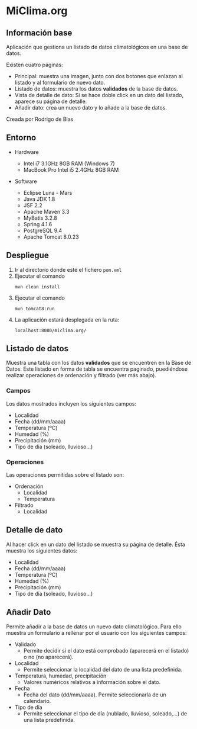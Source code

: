 # MiClima.org

## Información base

Aplicación que gestiona un listado de datos climatológicos en una base de datos.

Existen cuatro páginas:

+ Principal: muestra una imagen, junto con dos botones que enlazan al listado y al formulario de nuevo dato.
+ Listado de datos: muestra los datos **validados** de la base de datos.
+ Vista de detalle de dato: Si se hace doble click en un dato del listado, aparece su página de detalle.
+ Añadir dato: crea un nuevo dato y lo añade a la base de datos.

Creada por Rodrigo de Blas

## Entorno
+ Hardware

	+ Intel i7 3.1GHz 8GB RAM (Windows 7)
	+ MacBook Pro Intel i5 2.4GHz 8GB RAM
	
	
+ Software

	+ Eclipse Luna - Mars
	+ Java JDK 1.8
	+ JSF 2.2
	+ Apache Maven 3.3
	+ MyBatis 3.2.8
	+ Spring 4.1.6
	+ PostgreSQL 9.4
	+ Apache Tomcat 8.0.23

## Despliegue

1. Ir al directorio donde esté el fichero `pom.xml`
2. Ejecutar el comando 
    ```
    mvn clean install
    ```
3. Ejecutar el comando
    ```
    mvn tomcat8:run
    ```
4. La aplicación estará desplegada en la ruta:
    ```
    localhost:8080/miclima.org/
    ```

## Listado de datos

Muestra una tabla con los datos **validados** que se encuentren en la Base de Datos. Este listado en forma de tabla se encuentra paginado, puediéndose realizar operaciones de ordenación y filtrado (ver más abajo).

### Campos
Los datos mostrados incluyen los siguientes campos:
+ Localidad
+ Fecha (dd/mm/aaaa)
+ Temperatura (ºC)
+ Humedad (%)
+ Precipitación (mm)
+ Tipo de día (soleado, lluvioso...)

### Operaciones
Las operaciones permitidas sobre el listado son:
+ Ordenación
    + Localidad
    + Temperatura
+ Filtrado
    + Localidad

## Detalle de dato
Al hacer click en un dato del listado se muestra su página de detalle. Ésta muestra los siguientes datos:
+ Localidad
+ Fecha (dd/mm/aaaa)
+ Temperatura (ºC)
+ Humedad (%)
+ Precipitación (mm)
+ Tipo de día (soleado, lluvioso...)

## Añadir Dato
Permite añadir a la base de datos un nuevo dato climatológico. Para ello muestra un formulario a rellenar por el usuario con los siguientes campos:

+ Validado
    + Permite decidir si el dato está comprobado (aparecerá en el listado) o no (no aparecerá).
+ Localidad
    + Permite seleccionar la localidad del dato de una lista predefinida.
+ Temperatura, humedad, precipitación
    + Valores numéricos relativos a información sobre el dato.
+ Fecha
    + Fecha del dato (dd/mm/aaaa). Permite seleccionarla de un calendario.
+ Tipo de día
    + Permite seleccionar el tipo de día (nublado, lluvioso, soleado,...) de una lista predefinida.
